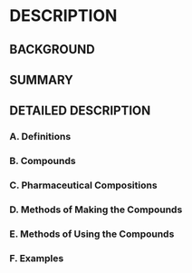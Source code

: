 # DESCRIPTION

## BACKGROUND

## SUMMARY

## DETAILED DESCRIPTION

### A. Definitions

### B. Compounds

### C. Pharmaceutical Compositions

### D. Methods of Making the Compounds

### E. Methods of Using the Compounds

### F. Examples

